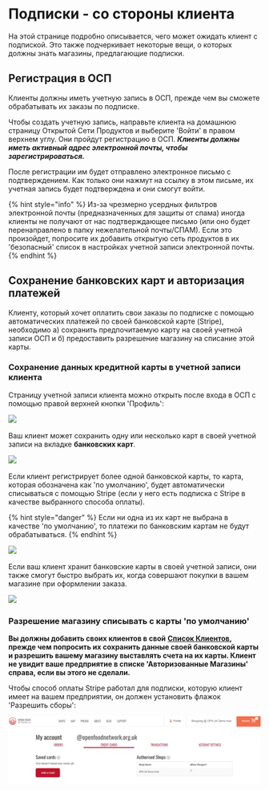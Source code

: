 # Подписки - со стороны клиента

На этой странице подробно описывается, чего может ожидать клиент с подпиской. Это также подчеркивает некоторые вещи, о которых должны знать магазины, предлагающие подписки.

## Регистрация в ОСП

Клиенты должны иметь учетную запись в ОСП, прежде чем вы сможете обрабатывать их заказы по подписке.

Чтобы создать учетную запись, направьте клиента на домашнюю страницу Открытой Сети Продуктов и выберите 'Войти' в правом верхнем углу. Они пройдут регистрацию в ОСП. _**Клиенты должны иметь активный адрес электронной почты, чтобы зарегистрироваться.**_

После регистрации им будет отправлено электронное письмо с подтверждением. Как только они нажмут на ссылку в этом письме, их учетная запись будет подтверждена и они смогут войти.

{% hint style="info" %}
Из-за чрезмерно усердных фильтров электронной почты \(предназначенных для защиты от спама\) иногда клиенты не получают от нас подтверждающее письмо \(или оно будет перенаправлено в папку нежелательной почты/СПАМ\). Если это произойдет, попросите их добавить открытую сеть продуктов в их 'безопасный' список в настройках учетной записи электронной почты.
{% endhint %}

## Сохранение банковских карт и авторизация платежей

Клиенту, который хочет оплатить свои заказы по подписке с помощью автоматических платежей по своей банковской карте \(Stripe\), необходимо а\) сохранить предпочитаемую карту на своей учетной записи ОСП и б\) предоставить разрешение магазину на списание этой карты.

### Сохранение данных кредитной карты в учетной записи клиента

Страницу учетной записи клиента можно открыть после входа в ОСП с помощью правой верхней кнопки 'Профиль':

![](../../.gitbook/assets/subcard1.jpg)

Ваш клиент может сохранить одну или несколько карт в своей учетной записи на вкладке **банковских карт**.

![](../../.gitbook/assets/subcard2.jpg)

Если клиент регистрирует более одной банковской карты, то карта, которая обозначена как 'по умолчанию', будет автоматически списываться с помощью Stripe \(если у него есть подписка с Stripe в качестве выбранного способа оплаты\).

{% hint style="danger" %}
Если ни одна из их карт не выбрана в качестве 'по умолчанию', то платежи по банковским картам не будут обрабатываться.
{% endhint %}

![](../../.gitbook/assets/image%20%2826%29.png)

Если ваш клиент хранит банковские карты в своей учетной записи, они также смогут быстро выбрать их, когда совершают покупки в вашем магазине при оформлении заказа.

![](../../.gitbook/assets/image%20%284%29.png)

### **Разрешение магазину списывать с карты 'по умолчанию'**

**Вы должны добавить своих клиентов в свой** [**Список Клиентов**](../shopfront/customer-management-and-conditional-displays-prices/customers.md)**, прежде чем попросить их сохранить данные своей банковской карты и разрешить вашему магазину выставлять счета на их карты. Клиент не увидит ваше предприятие в списке 'Авторизованные Магазины' справа, если вы этого не сделали.**

Чтобы способ оплаты Stripe работал для подписки, которую клиент имеет на вашем предприятии, он должен установить флажок 'Разрешить сборы':

![](../../.gitbook/assets/subcard2%20%281%29.jpg)


